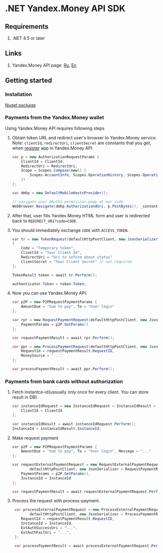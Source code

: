# .NET Yandex.Money API SDK

## Requirements

1. .NET 4.5 or later


## Links

1. Yandex.Money API page: [Ru](http://api.yandex.ru/money/),
[En](http://api.yandex.com/money/)

## Getting started

### Installation

[Nuget package](https://www.nuget.org/packages/Yandex.Money.Api.Sdk/)

### Payments from the Yandex.Money wallet

Using Yandex.Money API requires following steps

1. Obtain token URL and redirect user's browser to Yandex.Money service.
Note: `clientId`, `redirectUri`, `clientSecret` are constants that you get,
when [register](https://sp-money.yandex.ru/myservices/new.xml) app in Yandex.Money API.

    ```csharp
    var p = new AuthorizationRequestParams {
        ClientId = ClientId,
        RedirectUri = RedirectUri,
        Scope = Scopes.Compose(new[] {
            Scopes.AccountInfo, Scopes.OperationHistory, Scopes.OperationDetails, Scopes.PaymentP2P()
        })
    };

    var dmhp = new DefaultMobileHostsProvider();

    // navigate user OAuth2 permission page at our side
    WebBrowser.Navigate(dmhp.AuthorizationdUri, p.PostBytes(), _contentHeader);
    ```

2. After that, user fills Yandex.Money HTML form and user is redirected back to
`REDIRECT_URI?code=CODE`.

3. You should immediately exchange `CODE` with `ACCESS_TOKEN`.

    ```csharp
    var tr = new TokenRequest(defaultHttpPostClient, new JsonSerializer())
    {
        Code = "Temporary token",
        ClientId = "Your Client Id",
        RedirectUri = "Uri to inform about status"
        ClientSecret = "Your Client Secret" // not required
    };

    TokenResult token = await tr.Perform();

    authenticator.Token = token.Token;
    ```

4. Now you can use Yandex.Money API.

    ```csharp
    var p2P = new P2PRequestPaymentParams {
        AmountDue = "Sum to pay", To = "User login"
    };

    var rpr = new RequestPaymentRequest(defaultHttpPostClient, new JsonSerializer()) {
        PaymentParams = p2P.GetParams()
    };

    var requestPaymentResult = await rpr.Perform();

    var ppr = new ProcessPaymentRequest(defaultHttpPostClient, new JsonSerializer()) {
        RequestId = requestPaymentResult.RequestID,
        MoneySource = "..."
    };

    var processPaymentResult = await ppr.Perform();
    ```

### Payments from bank cards without authorization

1. Fetch instantce-id(ussually only once for every client. You can store
result in DB).

    ```csharp
    var instanceIdRequest = new InstanceIdRequest < InstanceIdResult > (defaultHttpPostClient, new JsonSerializer < InstanceIdResult > ()) {
        ClientId = ClientId
    };

    var instanceIdResult = await instanceIdRequest.Perform();
    InstanceId = instanceIdResult.InstanceId;
    ```


2. Make request payment

    ```csharp
    var p2P = new P2PRequestPaymentParams {
        AmountDue = "Sum to pay", To = "User login", Message = "..."
    };

    var requestExternalPaymentRequest = new RequestExternalPaymentRequest < RequestPaymentResult > (
            defaultHttpPostClient, new JsonSerializer < RequestPaymentResult > ()) {
        PaymentParams = p2P.GetParams(),
        InstanceId = InstanceId
    };

    var requestPaymentResult = await requestExternalPaymentRequest.Perform();
    ```

3. Process the request with process-payment. 

    ```csharp
     var processExternalPaymentRequest = new ProcessExternalPaymentRequest < ProcessPaymentResult > (
            defaultHttpPostClient, new JsonSerializer < ProcessPaymentResult > ()) {
        RequestId = requestPaymentResult.RequestID,
        InstanceId = InstanceId,
        ExtAuthSuccessUri = "...",
        ExtAuthFailUri = "...",
     };

     var processPaymentResult = await processExternalPaymentRequest.Perform();
     ```


